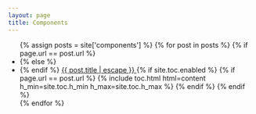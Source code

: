 ```yaml
---
layout: page
title: Components
---
```


<ul>
{% assign posts = site['components'] %}
{% for post in posts %}
    {% if page.url == post.url %}
        <li class="chapter active" data-level="1.2" data-path="{{site.baseurl}}{{post.url}}">
    {% else %}
        <li class="chapter" data-level="1.1" data-path="{{site.baseurl}}{{post.url}}">
    {% endif %}
        <a href="{{site.baseurl}}{{post.url}}" onclick="pageScrollToTop(this)">
        {{ post.title | escape }}
    </a>
    {% if site.toc.enabled %}
        {% if page.url == post.url %}
        {% include toc.html html=content h_min=site.toc.h_min h_max=site.toc.h_max %}
        {% endif %}
    {% endif %}
    </li>
{% endfor %}
</ul>
